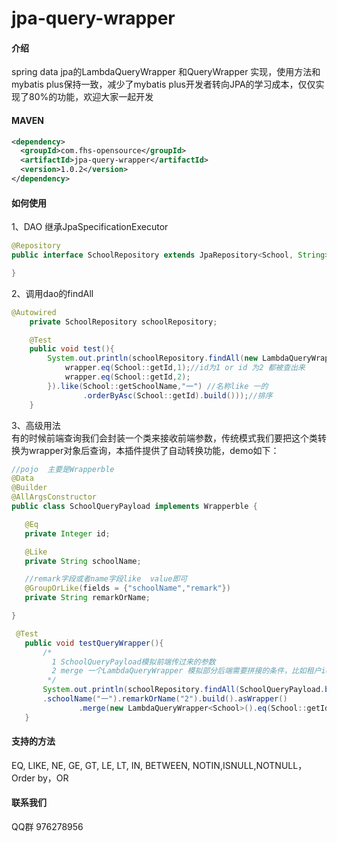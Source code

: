 # jpa-query-wrapper

#### 介绍
spring data jpa的LambdaQueryWrapper 和QueryWrapper 实现，使用方法和mybatis plus保持一致，减少了mybatis plus开发者转向JPA的学习成本，仅仅实现了80%的功能，欢迎大家一起开发

#### MAVEN
```xml
<dependency>
  <groupId>com.fhs-opensource</groupId>
  <artifactId>jpa-query-wrapper</artifactId>
  <version>1.0.2</version>
</dependency>
```

#### 如何使用
1、DAO 继承JpaSpecificationExecutor

``` java
@Repository
public interface SchoolRepository extends JpaRepository<School, String>, JpaSpecificationExecutor<School> {

}
```
2、调用dao的findAll

``` java
@Autowired
    private SchoolRepository schoolRepository;

    @Test
    public void test(){
        System.out.println(schoolRepository.findAll(new LambdaQueryWrapper<School>().or(wrapper->{
            wrapper.eq(School::getId,1);//id为1 or id 为2 都被查出来
            wrapper.eq(School::getId,2);
        }).like(School::getSchoolName,"一") //名称like 一的
                .orderByAsc(School::getId).build()));//排序
    }
```
3、高级用法   
 有的时候前端查询我们会封装一个类来接收前端参数，传统模式我们要把这个类转换为wrapper对象后查询，本插件提供了自动转换功能，demo如下：
 ``` java
 //pojo  主要是Wrapperble
 @Data
@Builder
@AllArgsConstructor
public class SchoolQueryPayload implements Wrapperble {

    @Eq
    private Integer id;

    @Like
    private String schoolName;

    //remark字段或者name字段like  value即可
    @GroupOrLike(fields = {"schoolName","remark"})
    private String remarkOrName;

}

  @Test
    public void testQueryWrapper(){
        /*
          1 SchoolQueryPayload模拟前端传过来的参数
          2 merge 一个LambdaQueryWrapper 模拟部分后端需要拼接的条件，比如租户id  用户id之类的
         */
        System.out.println(schoolRepository.findAll(SchoolQueryPayload.builder()
		.schoolName("一").remarkOrName("2").build().asWrapper()
                .merge(new LambdaQueryWrapper<School>().eq(School::getId,1)).build()));
    }
 ```
#### 支持的方法
 EQ, LIKE, NE, GE, GT, LE, LT, IN, BETWEEN, NOTIN,ISNULL,NOTNULL，Order by，OR
#### 联系我们
QQ群 976278956